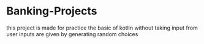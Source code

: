 # Banking-Projects

this project is made for practice the basic of kotlin without taking input from user 
inputs are given by generating random choices
